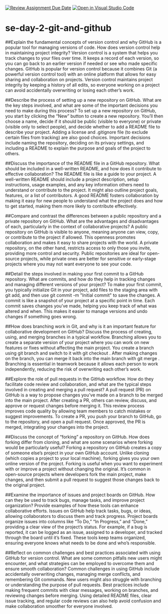 [![Review Assignment Due Date](https://classroom.github.com/assets/deadline-readme-button-22041afd0340ce965d47ae6ef1cefeee28c7c493a6346c4f15d667ab976d596c.svg)](https://classroom.github.com/a/8wgCKhpZ)
[![Open in Visual Studio Code](https://classroom.github.com/assets/open-in-vscode-2e0aaae1b6195c2367325f4f02e2d04e9abb55f0b24a779b69b11b9e10269abc.svg)](https://classroom.github.com/online_ide?assignment_repo_id=16906803&assignment_repo_type=AssignmentRepo)
# se-day-2-git-and-github
##Explain the fundamental concepts of version control and why GitHub is a popular tool for managing versions of code. How does version control help in maintaining project integrity?
Version control is a system that helps you track changes to your files over time. It keeps a record of each version, so you can go back to an earlier version if needed or see who made specific changes. GitHub is popular for version control because it combines Git (a powerful version control tool) with an online platform that allows for easy sharing and collaboration on projects. Version control maintains project integrity by keeping a history of all edits, so everyone working on a project can avoid accidentally overwriting or losing each other’s work.

##Describe the process of setting up a new repository on GitHub. What are the key steps involved, and what are some of the important decisions you need to make during this process?
To set up a new repository on GitHub, you start by clicking the “New” button to create a new repository. You’ll then choose a name, decide if it should be public (visible to everyone) or private (visible only to select people), and decide whether to add a README file to describe your project. Adding a license and .gitignore file (to exclude certain files from tracking) are also good choices. Important decisions include naming the repository, deciding on its privacy settings, and including a README to explain the purpose and goals of the project to others.

##Discuss the importance of the README file in a GitHub repository. What should be included in a well-written README, and how does it contribute to effective collaboration?
The README file is like a guide to your project. A well-written README should include a project description, setup instructions, usage examples, and any key information others need to understand or contribute to the project. It might also outline project goals, features, or a list of contributors. A good README fosters collaboration by making it easy for new people to understand what the project does and how to get started, making them more likely to contribute effectively.

##Compare and contrast the differences between a public repository and a private repository on GitHub. What are the advantages and disadvantages of each, particularly in the context of collaborative projects?
A public repository on GitHub is visible to anyone, meaning anyone can view, copy, or contribute to the project if allowed. This openness promotes collaboration and makes it easy to share projects with the world. A private repository, on the other hand, restricts access to only those you invite, providing more control and security. Public repositories are ideal for open-source projects, while private ones are better for sensitive or early-stage projects where you may not want everyone to see your code.

##Detail the steps involved in making your first commit to a GitHub repository. What are commits, and how do they help in tracking changes and managing different versions of your project?
To make your first commit, you typically initialize Git in your project, add files to the staging area with git add, and then use git commit -m "Initial commit" to save the changes. A commit is like a snapshot of your project at a specific point in time. Each commit saves changes you’ve made, helping you keep track of what was altered and when. This makes it easier to manage versions and undo changes if something goes wrong.

##How does branching work in Git, and why is it an important feature for collaborative development on GitHub? Discuss the process of creating, using, and merging branches in a typical workflow.
Branching allows you to create a separate version of your project where you can work on new features or fixes without affecting the main project. You create a branch using git branch <branch-name> and switch to it with git checkout <branch-name>. After making changes on the branch, you can merge it back into the main branch with git merge <branch-name>. Branching is essential in teamwork because it allows each person to work independently, reducing the risk of overwriting each other’s work.

##Explore the role of pull requests in the GitHub workflow. How do they facilitate code review and collaboration, and what are the typical steps involved in creating and merging a pull request?
A pull request (PR) on GitHub is a way to propose changes you’ve made on a branch to be merged into the main project. After creating a PR, others can review, discuss, and approve or request changes before merging it. This review process improves code quality by allowing team members to catch mistakes or suggest improvements. To create a PR, you push your branch to GitHub, go to the repository, and open a pull request. Once approved, the PR is merged, integrating your changes into the project.

##Discuss the concept of “forking” a repository on GitHub. How does forking differ from cloning, and what are some scenarios where forking would be particularly useful?
Forking a repository on GitHub creates a copy of someone else’s project in your own GitHub account. Unlike cloning (which copies a project to your local machine), forking gives you your own online version of the project. Forking is useful when you want to experiment with or improve a project without changing the original. It’s common in open-source projects where developers fork the main project, make changes, and then submit a pull request to suggest those changes back to the original project.

##Examine the importance of issues and project boards on GitHub. How can they be used to track bugs, manage tasks, and improve project organization? Provide examples of how these tools can enhance collaborative efforts.
Issues on GitHub help track tasks, bugs, or ideas, allowing collaborators to discuss them and track progress. Project boards organize issues into columns like “To Do,” “In Progress,” and “Done,” providing a clear view of the project’s status. For example, if a bug is reported, it can be logged as an issue, assigned to a developer, and tracked through the board until it’s fixed. These tools keep teams organized, ensuring everyone knows what needs to be done and who’s responsible.

##Reflect on common challenges and best practices associated with using GitHub for version control. What are some common pitfalls new users might encounter, and what strategies can be employed to overcome them and ensure smooth collaboration?
Common challenges in using GitHub include accidentally overwriting changes, managing merge conflicts, and remembering Git commands. New users might also struggle with branching or understanding the purpose of pull requests. Best practices include making frequent commits with clear messages, working on branches, and reviewing changes before merging. Using detailed README files, clear issue tracking, and regular code reviews can also help avoid confusion and make collaboration smoother for everyone involved.
